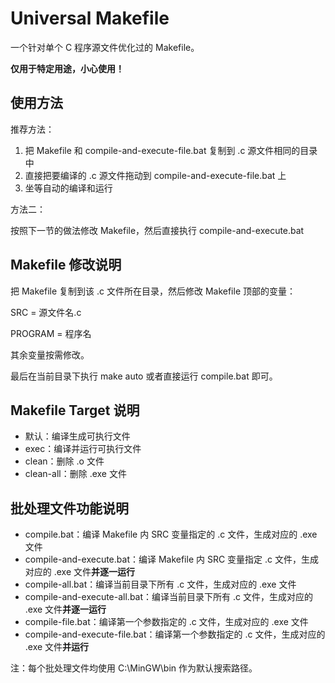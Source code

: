 Universal Makefile
==================

一个针对单个 C 程序源文件优化过的 Makefile。

**仅用于特定用途，小心使用！**

## 使用方法

推荐方法：

1. 把 Makefile 和 compile-and-execute-file.bat 复制到 .c 源文件相同的目录中
2. 直接把要编译的 .c 源文件拖动到 compile-and-execute-file.bat 上
3. 坐等自动的编译和运行

方法二：

按照下一节的做法修改 Makefile，然后直接执行 compile-and-execute.bat

## Makefile 修改说明

把 Makefile 复制到该 .c 文件所在目录，然后修改 Makefile 顶部的变量：

SRC = 源文件名.c

PROGRAM = 程序名

其余变量按需修改。

最后在当前目录下执行 make auto 或者直接运行 compile.bat 即可。

## Makefile Target 说明

* 默认：编译生成可执行文件
* exec：编译并运行可执行文件
* clean：删除 .o 文件
* clean-all：删除 .exe 文件

## 批处理文件功能说明

* compile.bat：编译 Makefile 内 SRC 变量指定的 .c 文件，生成对应的 .exe 文件
* compile-and-execute.bat：编译 Makefile 内 SRC 变量指定 .c 文件，生成对应的 .exe 文件**并逐一运行**
* compile-all.bat：编译当前目录下所有 .c 文件，生成对应的 .exe 文件
* compile-and-execute-all.bat：编译当前目录下所有 .c 文件，生成对应的 .exe 文件**并逐一运行**
* compile-file.bat：编译第一个参数指定的 .c 文件，生成对应的 .exe 文件
* compile-and-execute-file.bat：编译第一个参数指定的 .c 文件，生成对应的 .exe 文件**并运行**

注：每个批处理文件均使用 C:\MinGW\bin 作为默认搜索路径。
